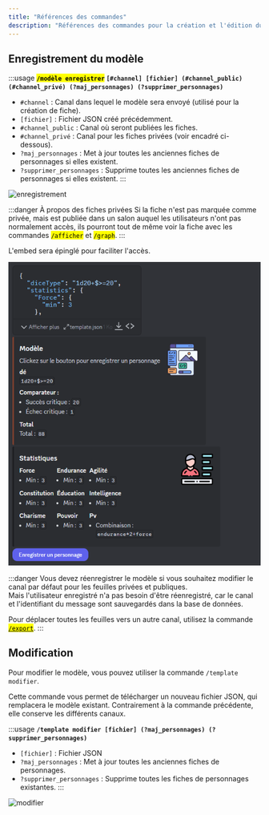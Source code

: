 ```yaml
---
title: "Références des commandes"
description: "Références des commandes pour la création et l'édition du modèle de fiche de personnage."
---
```


## Enregistrement du modèle

:::usage
**<mark>`/modèle enregistrer`</mark> `[#channel] [fichier] (#channel_public) (#channel_privé) (?maj_personnages) (?supprimer_personnages)`**
- `#channel` : Canal dans lequel le modèle sera envoyé (utilisé pour la création de fiche).
- `[fichier]` : Fichier JSON créé précédemment.
- `#channel_public` : Canal où seront publiées les fiches.
- `#channel_privé` : Canal pour les fiches privées (voir encadré ci-dessous).
- `?maj_personnages` : Met à jour toutes les anciennes fiches de personnages si elles existent.
- `?supprimer_personnages` : Supprime toutes les anciennes fiches de personnages si elles existent.
:::

![enregistrement](/assets/register/cmd_add_fr.png)

:::danger À propos des fiches privées
Si la fiche n'est pas marquée comme privée, mais est publiée dans un salon auquel les utilisateurs n'ont pas normalement accès, ils pourront tout de même voir la fiche avec les commandes <mark>`/afficher`</mark> et <mark>`/graph`</mark>.
:::

L'embed sera épinglé pour faciliter l'accès.

![embed](/assets/register/embed_template.png)

:::danger
Vous devez réenregistrer le modèle si vous souhaitez modifier le canal par défaut pour les feuilles privées et publiques.  
Mais l'utilisateur enregistré n'a pas besoin d'être réenregistré, car le canal et l'identifiant du message sont sauvegardés dans la base de données.

Pour déplacer toutes les feuilles vers un autre canal, utilisez la commande [<mark>`/export`</mark>](../import_export.md).
:::

## Modification

Pour modifier le modèle, vous pouvez utiliser la commande `/template modifier`.

Cette commande vous permet de télécharger un nouveau fichier JSON, qui remplacera le modèle existant. Contrairement à la commande précédente, elle conserve les différents canaux.

:::usage
**`/template modifier [fichier] (?maj_personnages) (?supprimer_personnages)`**
- `[fichier]` : Fichier JSON
- `?maj_personnages` : Met à jour toutes les anciennes fiches de personnages.
- `?supprimer_personnages` : Supprime toutes les fiches de personnages existantes.
:::

![modifier](/assets/register/modif_template_fr.png)